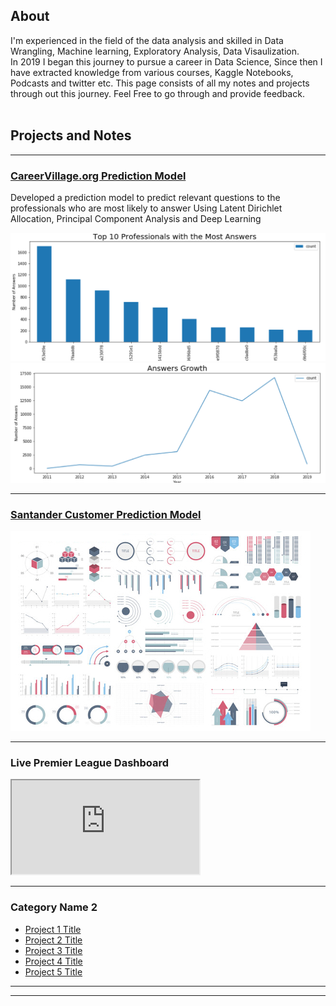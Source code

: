 ## About
I'm experienced in the field of the data analysis and skilled in Data Wrangling, Machine learning, Exploratory Analysis, Data Visaulization. <br> In 2019 I began this journey to pursue a career in Data Science, Since then I have extracted knowledge from various courses, Kaggle Notebooks, Podcasts and twitter etc. This page consists of all my notes and projects through out this journey. Feel Free to go through and provide feedback.
 <br><br>

## Projects and Notes

---

### <a href="https://github.com/Suraj-MachineTeacher/Projects-and-Notes/blob/main/Projects/Career%20Village/Career%20Village%20Recommendation%20FINAL.ipynb" class="button">CareerVillage.org Prediction Model</a>
Developed a prediction model to predict relevant questions to the professionals who are most likely to answer
Using Latent Dirichlet Allocation, Principal Component Analysis and Deep Learning

<img src="images/questions.PNG?raw=true"/>
<img src="images/Answer.PNG?raw=true"/>

---
### <a href="https://github.com/Suraj-MachineTeacher/Projects-and-Notes/blob/main/Projects/Santander%20Customer%20Transaction%20Prediction/Santander%20Customer%20Transaction%20Prediction.ipynb" class="button">Santander Customer Prediction Model</a>
<img src="images/dummy_thumbnail.jpg?raw=true"/>

---
### Live Premier League Dashboard
<iframe seamless src="https://public.tableau.com/views/PremierLeagueStats_16112946940540/Dashboard1?:language=en&:display_count=y&publish=yes&:origin=viz_share_link&:showVizHome=no" ></iframe> 

---

### Category Name 2

- [Project 1 Title](http://example.com/)
- [Project 2 Title](http://example.com/)
- [Project 3 Title](http://example.com/)
- [Project 4 Title](http://example.com/)
- [Project 5 Title](http://example.com/)

---




---
